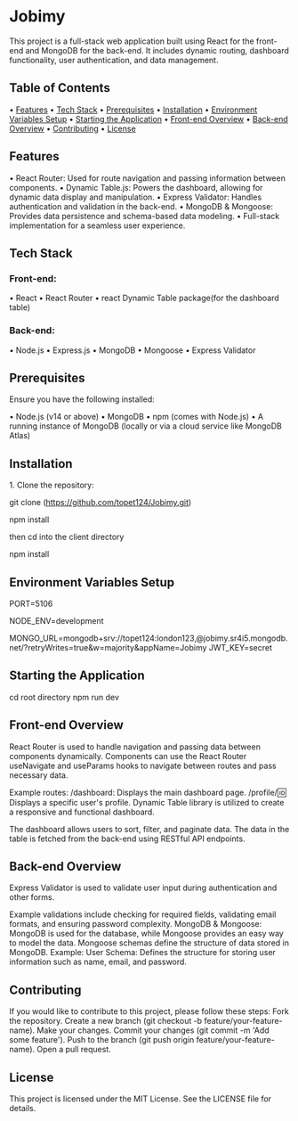 # Jobimy

This project is a full-stack web application built using React for the front-end and MongoDB for the back-end. It includes dynamic routing, dashboard functionality, user authentication, and data management.

## Table of Contents

•⁠  ⁠[Features](#features)
•⁠  ⁠[Tech Stack](#tech-stack)
•⁠  ⁠[Prerequisites](#prerequisites)
•⁠  ⁠[Installation](#installation)
•⁠  ⁠[Environment Variables Setup](#environment-variables-setup)
•⁠  ⁠[Starting the Application](#starting-the-application)
•⁠  ⁠[Front-end Overview](#front-end-overview)
•⁠  ⁠[Back-end Overview](#back-end-overview)
•⁠  ⁠[Contributing](#contributing)
•⁠  ⁠[License](#license)

## Features

•⁠  ⁠React Router: Used for route navigation and passing information between components.
•⁠  ⁠Dynamic Table.js: Powers the dashboard, allowing for dynamic data display and manipulation.
•⁠  ⁠Express Validator: Handles authentication and validation in the back-end.
•⁠  ⁠MongoDB & Mongoose: Provides data persistence and schema-based data modeling.
•⁠  ⁠Full-stack implementation for a seamless user experience.

## Tech Stack

### Front-end:
•⁠  ⁠React
•⁠  ⁠React Router
•⁠  ⁠react Dynamic Table package(for the dashboard table)

### Back-end:
•⁠  ⁠Node.js
•⁠  ⁠Express.js
•⁠  ⁠MongoDB
•⁠  ⁠Mongoose
•⁠  ⁠Express Validator

## Prerequisites

Ensure you have the following installed:

•⁠  ⁠Node.js (v14 or above)
•⁠  ⁠MongoDB
•⁠  ⁠npm (comes with Node.js)
•⁠  ⁠A running instance of MongoDB (locally or via a cloud service like MongoDB Atlas)

## Installation

1.⁠ ⁠Clone the repository:

   git clone (https://github.com/topet124/Jobimy.git)
   
   npm install
   
   then cd into the client directory
   
   npm install

## Environment Variables Setup

PORT=5106

NODE_ENV=development

MONGO_URL=mongodb+srv://topet124:london123,@jobimy.sr4i5.mongodb.net/?retryWrites=true&w=majority&appName=Jobimy
JWT_KEY=secret

## Starting the Application
cd root directory
npm run dev

## Front-end Overview
React Router is used to handle navigation and passing data between components dynamically.
Components can use the React Router useNavigate and useParams hooks to navigate between routes and pass necessary data.

Example routes:
/dashboard: Displays the main dashboard page.
/profile/:id: Displays a specific user's profile.
Dynamic Table library is utilized to create a responsive and functional dashboard.

The dashboard allows users to sort, filter, and paginate data.
The data in the table is fetched from the back-end using RESTful API endpoints.


##  Back-end Overview
Express Validator is used to validate user input during authentication and other forms.

Example validations include checking for required fields, validating email formats, and ensuring password complexity.
MongoDB & Mongoose: MongoDB is used for the database, while Mongoose provides an easy way to model the data.
Mongoose schemas define the structure of data stored in MongoDB.
Example:
User Schema: Defines the structure for storing user information such as name, email, and password.

## Contributing

If you would like to contribute to this project, please follow these steps:
Fork the repository.
Create a new branch (git checkout -b feature/your-feature-name).
Make your changes.
Commit your changes (git commit -m 'Add some feature').
Push to the branch (git push origin feature/your-feature-name).
Open a pull request.

## License
This project is licensed under the MIT License. See the LICENSE file for details.

